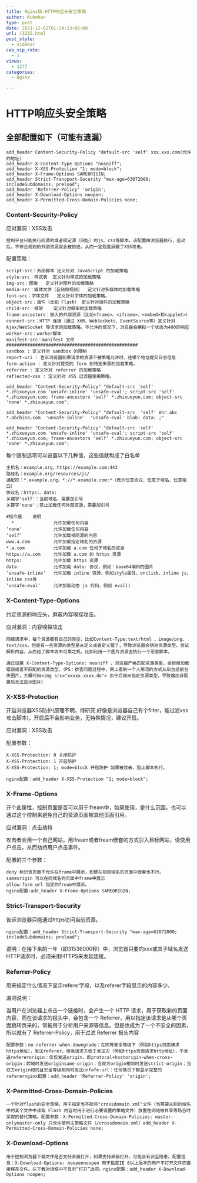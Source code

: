```yaml
---
title: Nginx版-HTTP响应头安全策略
author: Kubehan
type: post
date: 2021-12-02T01:24:13+08:00
url: /3215.html
post_style:
  - sidebar
cao_vip_rate:
  - 1
views:
  - 1277
categories:
  - Nginx

---
```

# HTTP响应头安全策略

## 全部配置如下（可能有遗漏）

<pre><code class="language-bash">add_header Content-Security-Policy "default-src &#039;self&#039; xxx.xxx.com(允许的地址)
add_header X-Content-Type-Options "nosniff";
add_header X-XSS-Protection "1; mode=block";
add_header X-Frame-Options SAMEORIGIN;
add_header Strict-Transport-Security "max-age=63072000; includeSubdomains; preload";
add_header &#039;Referrer-Policy&#039; &#039;origin&#039;; 
add_header X-Download-Options noopen;
add_header X-Permitted-Cross-Domain-Policies none;</code></pre>

### Content-Security-Policy

应对漏洞：XSS攻击

<pre><code class="language-bash">控制平台只能执行同源的或者规定源（网址）的js、css等脚本。该配置由浏览器执行，启动后，不符合规则的外部资源就会被拒绝，从而一定程度屏蔽了XSS攻击。</code></pre>

配置策略：

<pre><code class="language-bash">script-src：外部脚本 定义针对 JavaScript 的加载策略
style-src：样式表  定义针对样式的加载策略
img-src：图像   定义针对图片的加载策略
media-src：媒体文件（音频和视频）  定义针对多媒体的加载策略
font-src：字体文件   定义针对字体的加载策略。
object-src：插件（比如 Flash） 定义针对插件的加载策略
child-src：框架    定义针对框架的加载策略
frame-ancestors：嵌入的外部资源（比如&lt;frame&gt;、&lt;iframe&gt;、&lt;embed&gt;和&lt;applet&gt;）
connect-src：HTTP 连接（通过 XHR、WebSockets、EventSource等）定义针对 Ajax/WebSocket 等请求的加载策略。不允许的情况下，浏览器会模拟一个状态为400的响应
worker-src：worker脚本
manifest-src：manifest 文件
##################################################
sandbox : 定义针对 sandbox 的限制
report-uri : 告诉浏览器如果请求的资源不被策略允许时，往哪个地址提交日志信息
form-action : 定义针对提交的 form 到特定来源的加载策略。
referrer : 定义针对 referrer 的加载策略
reflected-xss : 定义针对 XSS 过滤器使用策略。

add_header "Content-Security-Policy" "default-src &#039;self&#039; *.zhixueyun.com &#039;unsafe-inline&#039; &#039;unsafe-eval&#039;; script-src &#039;self&#039; *.zhixueyun.com; frame-ancestors &#039;self&#039; *.zhixueyun.com; object-src &#039;none&#039; *.zhixueyun.com";

add_header "Content-Security-Policy" "default-src  &#039;self&#039; ehr.abc  *.abchina.com  &#039;unsafe-inline&#039;  &#039;unsafe-eval&#039; blob: data: ;"

add_header "Content-Security-Policy" "default-src &#039;self&#039; *.zhixueyun.com &#039;unsafe-inline&#039; &#039;unsafe-eval&#039;; script-src &#039;self&#039; *.zhixueyun.com; frame-ancestors &#039;self&#039; *.zhixueyun.com; object-src &#039;none&#039; *.zhixueyun.com";</code></pre>

每个限制选项可以设置以下几种值，这些值就构成了白名单

<pre><code class="language-bash">主机名：example.org，https://example.com:443
路径名：example.org/resources/js/
通配符：*.example.org，*://*.example.com:*（表示任意协议、任意子域名、任意端口）
协议名：https:、data:
关键字&#039;self&#039;：当前域名，需要加引号
关键字&#039;none&#039;：禁止加载任何外部资源，需要加引号

#指令值    说明
  *               允许加载任何内容
‘none‘            允许加载任何内容
‘self‘            允许加载相同源的内容
www.a.com         允许加载指定域名的资源
*.a.com           允许加载 a.com 任何子域名的资源
https://a.com     允许加载 a.com 的 https 资源
https:            允许加载 https 资源
data:             允许加载 data: 协议，例如：base64编码的图片
‘unsafe-inline‘   允许加载 inline 资源，例如style属性、onclick、inline js、inline css等
‘unsafe-eval‘     允许加载动态 js 代码，例如 eval()</code></pre>

### X-Content-Type-Options

约定资源的响应头，屏蔽内容嗅探攻击。

应对漏洞：内容嗅探攻击

<pre><code class="language-bash">网络请求中，每个资源都有自己的类型，比如Content-Type:text/html 、image/png、 text/css。但是有一些资源的类型是未定义或者定义错了，导致浏览器会猜测资源类型，尝试解析内容，从而给了脚本攻击可乘之机。比如利用一个图片资源去执行一个恶意脚本。

通过设置 X-Content-Type-Options: nosniff ，浏览器严格匹配资源类型，会拒绝加载错误或者不匹配的资源类型。（PS：排查问题过程中，网上看到一个人用流的方式从后台给前台传图片，大概代码&lt;img src="xxxxx.xxxx.do"&gt; 由于后端未指定资源类型，导致增加该配置后无法显示图片）</code></pre>

### X-XSS-Protection

开启浏览器XSS防护(原理不明，待研究.好像是浏览器自己有个filter，能过滤xss攻击脚本)。开启后不会影响业务，无特殊情况，建议开启。

应对漏洞：XSS攻击

配置参数：

    X-XSS-Protection: 0 关闭防护
    X-XSS-Protection: 1 开启防护
    X-XSS-Protection: 1; mode=block 开启防护 如果被攻击，阻止脚本执行。
    
    nginx配置：add_header X-XSS-Protection "1; mode=block";

### X-Frame-Options

开个此属性，控制页面是否可以用于ifream中，如果使用，是什么范围。也可以通过这个控制来避免自己的资源页面被其他页面引用。

应对漏洞：点击劫持

攻击者会用一个自己网站，用ifream或者fream嵌套的方式引入目标网站，诱使用户点击。从而劫持用户点击事件。

配置的三个参数：

    deny 标识该页面不允许在frame中展示，即便在相同域名的页面中嵌套也不行。  
    sameorigin 可以在同域名的页面中frame中展示
    allow-form url 指定的fream中展示。
    nginx配置:add_header X-Frame-Options SAMEORIGIN;

### Strict-Transport-Security

告诉浏览器只能通过https访问当前资源。

    nginx配置：add_header Strict-Transport-Security "max-age=63072000; includeSubdomains; preload";

说明：在接下来的一年（即31536000秒）中，浏览器只要向xxx或其子域名发送HTTP请求时，必须采用HTTPS来发起连接。

### Referrer-Policy

用来规定什么情况下显示referer字段，以及referer字段显示的内容多少。

漏洞说明：

当用户在浏览器上点击一个链接时，会产生一个 HTTP 请求，用于获取新的页面内容，而在该请求的报头中，会包含一个 Referrer，用以指定该请求是从哪个页面跳转页来的，常被用于分析用户来源等信息。但是也成为了一个不安全的因素，所以就有了 Referrer-Policy，用于过滤 Referrer 报头内容

<pre><code class="language-bash">配置参数：no-referrer-when-downgrade：在同等安全等级下（例如https页面请求https地址），发送referer，但当请求方低于发送方（例如https页面请求http地址），不发送refererorigin：仅仅发送origin，即protocal+hostorigin-when-cross-origin：跨域时发送originsame-origin：当双方origin相同时发送strict-origin：当双方origin相同且安全等级相同时发送unfafe-url：任何情况下都显示完整的referernginx配置：add_header &#039;Referrer-Policy&#039; &#039;origin&#039;; </code></pre>

### X-Permitted-Cross-Domain-Policies

<pre><code class="language-bash">一个针对flash的安全策略，用于指定当不能将"crossdomain.xml"文件（当需要从别的域名中的某个文件中读取 Flash 内容时用于进行必要设置的策略文件）放置在网站根目录等场合时采取的替代策略。配置参数：X-Permitted-Cross-Domain-Policies: master-onlymaster-only 只允许使用主策略文件（/crossdomain.xml）add_header X-Permitted-Cross-Domain-Policies none;</code></pre>

### X-Download-Options

<pre><code class="language-bash">用于控制浏览器下载文件是否支持直接打开，如果支持直接打开，可能会有安全隐患。配置信息：X-Download-Options: noopennoopen 用于指定IE 8以上版本的用户不打开文件而直接保存文件。在下载对话框中不显示“打开”选项。nginx配置：add_header X-Download-Options noopen;</code></pre>